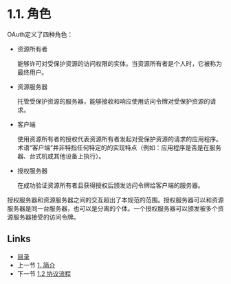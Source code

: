 1.1. 角色
============================
OAuth定义了四种角色：
- 资源所有者

  能够许可对受保护资源的访问权限的实体。当资源所有者是个人时，它被称为最终用户。
  
- 资源服务器

  托管受保护资源的服务器，能够接收和响应使用访问令牌对受保护资源的请求。
  
- 客户端

  使用资源所有者的授权代表资源所有者发起对受保护资源的请求的应用程序。术语“客户端”并非特指任何特定的的实现特点（例如：应用程序是否是在服务器、台式机或其他设备上执行）。

- 授权服务器

  在成功验证资源所有者且获得授权后颁发访问令牌给客户端的服务器。
  
授权服务器和资源服务器之间的交互超出了本规范的范围。授权服务器可以和资源服务器是同一台服务器，也可以是分离的个体。一个授权服务器可以颁发被多个资源服务器接受的访问令牌。

## Links

* [目录](../SUMMARY.md)
* 上一节 [1. 简介](1.md)
* 下一节 [1.2 协议流程](1.2.md)
